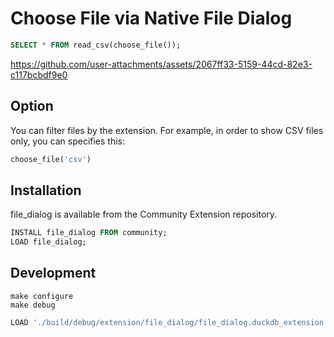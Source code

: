 # Choose File via Native File Dialog

```sql
SELECT * FROM read_csv(choose_file());
```

https://github.com/user-attachments/assets/2067ff33-5159-44cd-82e3-c117bcbdf9e0

## Option

You can filter files by the extension. For example, in order to show CSV files
only, you can specifies this:

```sql
choose_file('csv')
```

## Installation

file_dialog is available from the Community Extension repository.

```sql
INSTALL file_dialog FROM community;
LOAD file_dialog;
```

## Development

```shell
make configure
make debug
```

```sql
LOAD './build/debug/extension/file_dialog/file_dialog.duckdb_extension';
```
